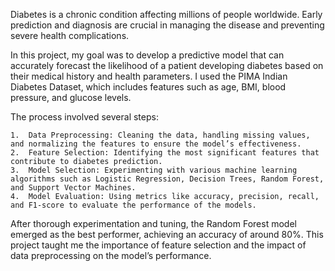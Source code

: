 Diabetes is a chronic condition affecting millions of people worldwide. Early prediction and diagnosis are crucial in managing the disease and preventing severe health complications.

In this project, my goal was to develop a predictive model that can accurately forecast the likelihood of a patient developing diabetes based on their medical history and health parameters. I used the PIMA Indian Diabetes Dataset, which includes features such as age, BMI, blood pressure, and glucose levels.

The process involved several steps:

	1.	Data Preprocessing: Cleaning the data, handling missing values, and normalizing the features to ensure the model’s effectiveness.
	2.	Feature Selection: Identifying the most significant features that contribute to diabetes prediction.
	3.	Model Selection: Experimenting with various machine learning algorithms such as Logistic Regression, Decision Trees, Random Forest, and Support Vector Machines.
	4.	Model Evaluation: Using metrics like accuracy, precision, recall, and F1-score to evaluate the performance of the models.

After thorough experimentation and tuning, the Random Forest model emerged as the best performer, achieving an accuracy of around 80%. This project taught me the importance of feature selection and the impact of data preprocessing on the model’s performance.
